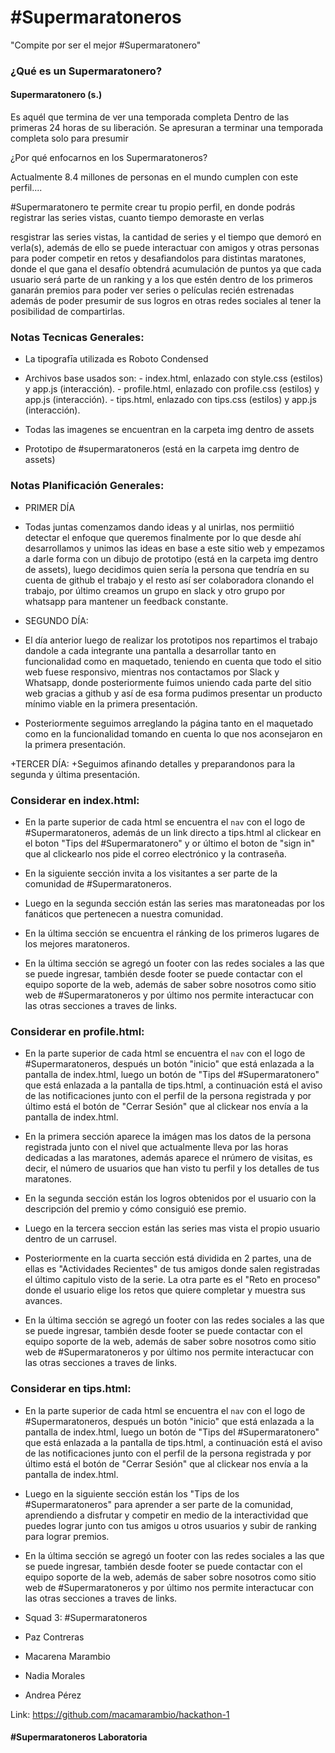 # #Supermaratoneros

"Compite por ser el mejor #Supermaratonero"

### ¿Qué es un Supermaratonero?

#### Supermaratonero (s.)

Es aquél que termina de ver una temporada completa
Dentro de las primeras 24 horas de su liberación. Se apresuran a terminar una temporada completa solo para presumir

¿Por qué enfocarnos en los Supermaratoneros?

Actualmente 8.4 millones de personas en el mundo cumplen con este perfil....

#Supermaratonero te permite crear tu propio perfil, en donde podrás registrar las series vistas, cuanto tiempo demoraste en verlas



resgistrar las series vistas, la cantidad de series y el tiempo que demoró en verla(s), además de ello se puede interactuar con amigos y otras personas para poder competir en retos y desafiandolos para distintas maratones, donde el que gana el desafío obtendrá acumulación de puntos ya que cada usuario será parte de un ranking y a los que estén dentro de los primeros ganarán premios para poder ver series o películas recién estrenadas además de poder presumir de sus logros en otras redes sociales al tener la posibilidad de compartirlas.


### Notas Tecnicas Generales:

+ La tipografīa utilizada es Roboto Condensed

+ Archivos base usados son: - index.html, enlazado con style.css (estilos) y app.js (interacción).
							- profile.html, enlazado con profile.css (estilos) y app.js (interacción).
							- tips.html, enlazado con tips.css (estilos) y app.js (interacción).

+ Todas las imagenes se encuentran en la carpeta img dentro de assets

+ Prototipo de #supermaratoneros (está en la carpeta img dentro de assets)

### Notas Planificación Generales:

+ PRIMER DÍA
+ Todas juntas comenzamos dando ideas y al unirlas, nos permiitió detectar el enfoque que queremos finalmente por lo que desde ahí desarrollamos y unimos las ideas en base a este sitio web y empezamos a darle forma con un dibujo de prototipo (está en la carpeta img dentro de assets), luego decidimos quien sería la persona que tendría en su cuenta de github el trabajo y el resto así ser colaboradora clonando el trabajo, por último creamos un grupo en slack y otro grupo por whatsapp para mantener un feedback constante.

+ SEGUNDO DÍA:
+ El día anterior luego de realizar los prototipos nos repartimos el trabajo dandole a cada integrante una pantalla a desarrollar tanto en funcionalidad como en maquetado, teniendo en cuenta que todo el sitio web fuese responsivo, mientras nos contactamos por Slack y Whatsapp, donde posteriormente fuimos uniendo cada parte del sitio web gracias a github y así de esa forma pudimos presentar un producto mínimo viable en la primera presentación. 
+ Posteriormente seguimos arreglando la página tanto en el maquetado como en la funcionalidad tomando en cuenta lo que nos aconsejaron en la primera presentación.

+TERCER DÍA:
+Seguimos afinando detalles y preparandonos para la segunda y última presentación.


### Considerar en index.html: 

+ En la parte superior de cada html se encuentra el `nav` con el logo de #Supermaratoneros, además de un link directo a tips.html al clickear en el boton "Tips del #Supermaratonero" y or último el boton de "sign in" que al clickearlo nos pide el correo electrónico y la contraseña.

+ En la siguiente sección invita a los visitantes a ser parte de la comunidad de #Supermaratoneros.

+ Luego en la segunda sección están las series mas maratoneadas por los fanáticos que pertenecen a nuestra comunidad.

+ En la última sección se encuentra el ránking de los primeros lugares de los mejores maratoneros.

+ En la última sección se agregó un footer con las redes sociales a las que se puede ingresar, también desde footer se puede contactar con el equipo soporte de la web, además de saber sobre nosotros como sitio web de #Supermaratoneros y por último nos permite interactucar con las otras secciones a traves de links.


### Considerar en profile.html: 

+ En la parte superior de cada html se encuentra el `nav` con el logo de #Supermaratoneros, después un botón "inicio" que está enlazada a la pantalla de index.html, luego un botón de "Tips del #Supermaratonero" que está enlazada a la pantalla de tips.html, a continuación está el aviso de las notificaciones junto con el perfil de la persona registrada y por último está el botón de "Cerrar Sesión" que al clickear nos envía a la pantalla de index.html.

+ En la primera sección aparece la imágen mas los datos de la persona registrada junto con el nivel que actualmente lleva por las horas dedicadas a las maratones, además aparece el nrúmero de visitas, es decir, el número de usuarios que han visto tu perfil y los detalles de tus maratones.

+ En la segunda sección están los logros obtenidos por el usuario con la descripción del premio y cómo consiguió ese premio.

+ Luego en la tercera seccion están las series mas vista el propio usuario dentro de un carrusel.
	
+ Posteriormente en la cuarta sección está dividida en 2 partes, una de ellas es "Actividades Recientes" de tus amigos donde salen registradas el último capitulo visto de la serie. La otra parte es el "Reto en proceso" donde el usuario elige los retos que quiere completar y muestra sus avances.

+ En la última sección se agregó un footer con las redes sociales a las que se puede ingresar, también desde footer se puede contactar con el equipo soporte de la web, además de saber sobre nosotros como sitio web de #Supermaratoneros y por último nos permite interactucar con las otras secciones a traves de links.


### Considerar en tips.html: 

+ En la parte superior de cada html se encuentra el `nav` con el logo de #Supermaratoneros, después un botón "inicio" que está enlazada a la pantalla de index.html, luego un botón de "Tips del #Supermaratonero" que está enlazada a la pantalla de tips.html, a continuación está el aviso de las notificaciones junto con el perfil de la persona registrada y por último está el botón de "Cerrar Sesión" que al clickear nos envía a la pantalla de index.html.

+ Luego en la siguiente sección están los "Tips de los #Supermaratoneros" para aprender a ser parte de la comunidad, aprendiendo a disfrutar y competir en medio de la interactividad que puedes lograr junto con tus amigos u otros usuarios y subir de ranking para lograr premios.

+ En la última sección se agregó un footer con las redes sociales a las que se puede ingresar, también desde footer se puede contactar con el equipo soporte de la web, además de saber sobre nosotros como sitio web de #Supermaratoneros y por último nos permite interactucar con las otras secciones a traves de links.


 + Squad 3: #Supermaratoneros
 + Paz Contreras
 + Macarena Marambio 
 + Nadia Morales
 + Andrea Pérez 


Link: https://github.com/macamarambio/hackathon-1

#### #Supermaratoneros Laboratoria